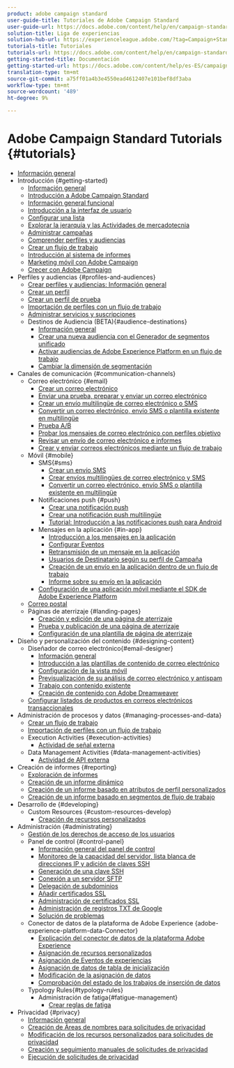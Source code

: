 ```yaml
---
product: adobe campaign standard
user-guide-title: Tutoriales de Adobe Campaign Standard
user-guide-url: https://docs.adobe.com/content/help/en/campaign-standard-learn/tutorials/overview.html
solution-title: Liga de experiencias
solution-hub-url: https://experienceleague.adobe.com/?tag=Campaign+Standard#recommended/solutions/campaign
tutorials-title: Tutoriales
tutorials-url: https://docs.adobe.com/content/help/en/campaign-standard-learn/tutorials/overview.html
getting-started-title: Documentación
getting-started-url: https://docs.adobe.com/content/help/es-ES/campaign-standard/using/campaign-standard-home.html
translation-type: tm+mt
source-git-commit: a75ff01a4b3e4550ead4612407e101bef8df3aba
workflow-type: tm+mt
source-wordcount: '489'
ht-degree: 9%

---
```



# Adobe Campaign Standard Tutorials {#tutorials}

+ [Información general](/help/overview.md)
+ Introducción {#getting-started}
   + [Información general](/help/getting-started/getting-started-overview.md)
   + [Introducción a Adobe Campaign Standard](/help/getting-started/adobe-campaign-standard-introduction.md)
   + [Información general funcional](/help/getting-started/functional-overview.md)
   + [Introducción a la interfaz de usuario](/help/getting-started/getting-started-with-the-ui.md)
   + [Configurar una lista](/help/getting-started/configure-a-list.md)
   + [Explorar la jerarquía y las Actividades de mercadotecnia](/help/getting-started/explore-hierarchy-and-marketing-activities.md)
   + [Administrar campañas](/help/getting-started/managing-campaigns.md)
   + [Comprender perfiles y audiencias](/help/getting-started/understanding-profiles-and-audiences.md)
   + [Crear un flujo de trabajo](/help/managing-processes-and-data/create-workflow.md)
   + [Introducción al sistema de informes](/help/getting-started/reporting-with-adobe-campaign-introduction.md)
   + [Marketing móvil con Adobe Campaign](/help/getting-started/mobile-marketing-with-adobe-campaign.md)
   + [Crecer con Adobe Campaign](/help/getting-started/growing-with-adobe-campaign.md)
+ Perfiles y audiencias {#profiles-and-audiences}
   + [Crear perfiles y audiencias: Información general](/help/profiles-and-audiences/creating-profiles-and-audiences.md)
   + [Crear un perfil](/help/profiles-and-audiences/creating-a-profile.md)
   + [Crear un perfil de prueba](/help/profiles-and-audiences/test-profiles.md)
   + [Importación de perfiles con un flujo de trabajo](/help/managing-processes-and-data/importing-profiles.md)
   + [Administrar servicios y suscripciones](/help/managing-processes-and-data/services-and-subscriptions.md)
   + Destinos de Audiencia (BETA){#audience-destinations}
      + [Información general](/help/profiles-and-audiences/audience-destinations/audience-destinations-overview.md)
      + [Crear una nueva audiencia con el Generador de segmentos unificado](/help/profiles-and-audiences/audience-destinations/creating-audiences-using-segment-builder.md)
      + [Activar audiencias de Adobe Experience Platform en un flujo de trabajo](/help/profiles-and-audiences/audience-destinations/activating-aep-audiences.md)
      + [Cambiar la dimensión de segmentación](/help/profiles-and-audiences/audience-destinations/changing-targeting-dimension.md)
+ Canales de comunicación {#communication-channels}
   + Correo electrónico {#email}
      + [Crear un correo electrónico](/help/communication-channels/email/create-email-from-homepage.md)
      + [Enviar una prueba, preparar y enviar un correo electrónico](/help/communication-channels/email/sending-test-preparing-sending-email.md)
      + [Crear un envío multilingüe de correo electrónico o SMS](/help/communication-channels/create-multilingual-deliveries.md)
      + [Convertir un correo electrónico, envío SMS o plantilla existente en multilingüe](/help/communication-channels/covert-into-multilingual-deliveries.md)
      + [Prueba A/B](/help/communication-channels/email/a-b-testing.md)
      + [Probar los mensajes de correo electrónico con perfiles objetivo](/help/communication-channels/email/profile-substitution.md)
      + [Revisar un envío de correo electrónico e informes](/help/communication-channels/email/reviewing-personalized-email-delivery-and-reports.md)
      + [Crear y enviar correos electrónicos mediante un flujo de trabajo](/help/communication-channels/email/create-and-send-emails-via-workflow.md)
   + Móvil {#mobile}
      + SMS{#sms}
         + [Crear un envío SMS](/help/communication-channels/mobile/sms/sms-delivery.md)
         + [Crear envíos multilingües de correo electrónico y SMS](/help/communication-channels/create-multilingual-deliveries.md)
         + [Convertir un correo electrónico, envío SMS o plantilla existente en multilingüe](/help/communication-channels/covert-into-multilingual-deliveries.md)
      + Notificaciones push {#push}
         + [Crear una notificación push](/help/communication-channels/mobile/push-notifications/creating-a-push-notification.md)
         + [Crear una notificación push multilingüe](/help/communication-channels/mobile/push-notifications/creating-multilingual-push-notifications.md)
         + [Tutorial: Introducción a las notificaciones push para Android](https://docs.adobe.com/content/help/en/campaign-standard-learn/getting-started-with-push-notifications-android/introduction.html)
      + Mensajes en la aplicación {#in-app}
         + [Introducción a los mensajes en la aplicación](/help/communication-channels/mobile/in-app/in-app-message-overview.md)
         + [Configurar Eventos](/help/communication-channels/mobile/in-app/configure-events.md)
         + [Retransmisión de un mensaje en la aplicación](/help/communication-channels/mobile/in-app/broadcast-in-app-message.md)
         + [Usuarios de Destinatario según su perfil de Campaña](/help/communication-channels/mobile/in-app/target-users-based-on-campaign-profile.md)
         + [Creación de un envío en la aplicación dentro de un flujo de trabajo](/help/communication-channels/mobile/in-app/in-app-activity.md)
         + [Informe sobre su envío en la aplicación](/help/communication-channels/mobile/in-app/in-app-reporting.md)
      + [Configuración de una aplicación móvil mediante el SDK de Adobe Experience Platform](/help/communication-channels/mobile/configure-mobile-apps-using-aep-sdk.md)
   + [Correo postal](/help/communication-channels/direct-mail/directmail.md)
   + Páginas de aterrizaje {#landing-pages}
      + [Creación y edición de una página de aterrizaje](/help/communication-channels/landing-pages/landing-page-create-and-edit.md)
      + [Prueba y publicación de una página de aterrizaje](/help/communication-channels/landing-pages/landing-page-test-and-publish.md)
      + [Configuración de una plantilla de página de aterrizaje](/help/communication-channels/landing-pages/landing-page-configure-templates.md)
+ Diseño y personalización del contenido {#designing-content}
   + Diseñador de correo electrónico{#email-designer}
      + [Información general](/help/designing-content/email-designer/email-designer-overview.md)
      + [Introducción a las plantillas de contenido de correo electrónico](/help/designing-content/email-designer/email-content-templates.md)
      + [Configuración de la vista móvil](/help/designing-content/email-designer/configure-the-mobile-view.md)
      + [Previsualización de su análisis de correo electrónico y antispam](/help/designing-content/email-designer/preview-your-email.md)
      + [Trabajo con contenido existente](/help/designing-content/email-designer/working-with-existing-content.md)
      + [Creación de contenido con Adobe Dreamweaver](/help/designing-content/email-designer/dreamweaver-integration.md)
   + [Configurar listados de productos en correos electrónicos transaccionales](/help/designing-content/product-listings-in-transactional-email.md)
+ Administración de procesos y datos {#managing-processes-and-data}
   + [Crear un flujo de trabajo](/help/managing-processes-and-data/create-workflow.md)
   + [Importación de perfiles con un flujo de trabajo](/help/managing-processes-and-data/importing-profiles.md)
   + Execution Activities {#execution-activities}
      + [Actividad de señal externa](/help/managing-processes-and-data/execution-activities/external-signal-activity.md)
   + Data Management Activities {#data-management-activities}
      + [Actividad de API externa](/help/managing-processes-and-data/data-management-activities/external-api-activity.md)
+ Creación de informes {#reporting}
   + [Exploración de informes](/help/getting-started/exploring-reports.md)
   + [Creación de un informe dinámico](/help/reporting/creating-a-dynamic-report.md)
   + [Creación de un informe basado en atributos de perfil personalizados](/help/reporting/custom-profile-attributes-dynamic-reports.md)
   + [Creación de un informe basado en segmentos de flujo de trabajo](/help/reporting/report-on-workflow-segments.md)
+ Desarrollo de {#developing}
   + Custom Resources {#custom-resources-develop}
      + [Creación de recursos personalizados](/help/managing-processes-and-data/custom-resources/creating-custom-resources.md)
+ Administración {#administrating}
   + [Gestión de los derechos de acceso de los usuarios](/help/administrating/managing-user-access-rights.md)
   + Panel de control {#control-panel}
      + [Información general del panel de control](/help/administrating/control-panel/control-panel-overview.md)
      + [Monitoreo de la capacidad del servidor, lista blanca de direcciones IP y adición de claves SSH](/help/administrating/control-panel/monitoring-server-capacity-whitelisting-adding-ssh-key.md)
      + [Generación de una clave SSH](/help/administrating/control-panel/generate-ssh-key.md)
      + [Conexión a un servidor SFTP](/help/administrating/control-panel/connect-to-sftp-server.md)
      + [Delegación de subdominios](/help/administrating/control-panel/subdomain-delegation.md)
      + [Añadir certificados SSL](/help/administrating/control-panel/adding-ssl-certificates.md)
      + [Administración de certificados SSL](/help/administrating/control-panel/managing-ssl-certificates.md)
      + [Administración de registros TXT de Google](/help/administrating/control-panel/google-txt-record-management.md)
      + [Solución de problemas](/help/administrating/control-panel/trouble-shooting.md)
   + Conector de datos de la plataforma de Adobe Experience {adobe-experience-platform-data-Connector}
      + [Explicación del conector de datos de la plataforma Adobe Experience](/help/administrating/adobe-experience-platform-data-connector/understanding-the-adobe-experience-platform-data-connector.md)
      + [Asignación de recursos personalizados](/help/administrating/adobe-experience-platform-data-connector/mapping-custom-resources.md)
      + [Asignación de Eventos de experiencias](/help/administrating/adobe-experience-platform-data-connector/mapping-experience-events.md)
      + [Asignación de datos de tabla de inicialización](/help/administrating/adobe-experience-platform-data-connector/mapping-seed-table-data.md)
      + [Modificación de la asignación de datos](/help/administrating/adobe-experience-platform-data-connector/modifying-data-mapping.md)
      + [Comprobación del estado de los trabajos de inserción de datos](/help/administrating/adobe-experience-platform-data-connector/checking-status-of-data-ingestion-jobs.md)
   + Typology Rules{#typology-rules}
      + Administración de fatiga{#fatigue-management}
         + [Crear reglas de fatiga](/help/administrating/typology-rules/fatigue-management/create-fatigue-rules.md)
+ Privacidad {#privacy}
   + [Información general](/help/privacy/privacy-overview.md)
   + [Creación de Áreas de nombres para solicitudes de privacidad](/help/privacy/namespaces-for-privacy-requests.md)
   + [Modificación de los recursos personalizados para solicitudes de privacidad](/help/privacy/custom-resources-for-privacy-requests.md)
   + [Creación y seguimiento manuales de solicitudes de privacidad](/help/privacy/create-and-track-privacy-requests.md)
   + [Ejecución de solicitudes de privacidad](/help/privacy/execute-privacy-requests.md)
